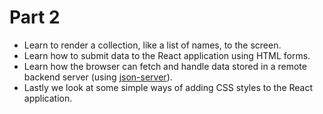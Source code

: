 # Part 2
- Learn to render a collection, like a list of names, to the screen.
- Learn how to submit data to the React application using HTML forms.
- Learn how the browser can fetch and handle data stored in a remote backend server (using [json-server](https://www.npmjs.com/package/json-server)).
- Lastly we look at some simple ways of adding CSS styles to the React application.

